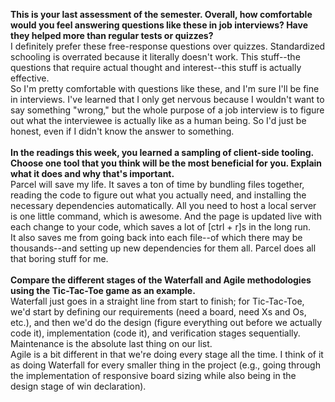 **This is your last assessment of the semester. Overall, how comfortable would you feel answering questions like these in job interviews? Have they helped more than regular tests or quizzes?**<br/>
I definitely prefer these free-response questions over quizzes. Standardized schooling is overrated because it literally doesn't work. This stuff--the questions that require actual thought and interest--this stuff is actually effective.<br/>
So I'm pretty comfortable with questions like these, and I'm sure I'll be fine in interviews. I've learned that I only get nervous because I wouldn't want to say something "wrong," but the whole purpose of a job interview is to figure out what the interviewee is actually like as a human being. So I'd just be honest, even if I didn't know the answer to something.
<br/>
<br/>
**In the readings this week, you learned a sampling of client-side tooling. Choose one tool that you think will be the most beneficial for you. Explain what it does and why that's important.**<br/>
Parcel will save my life. It saves a ton of time by bundling files together, reading the code to figure out what you actually need, and installing the necessary dependencies automatically. All you need to host a local server is one little command, which is awesome. And the page is updated live with each change to your code, which saves a lot of [ctrl + r]s in the long run.<br/>
It also saves me from going back into each file--of which there may be thousands--and setting up new dependencies for them all. Parcel does all that boring stuff for me.
<br/>
<br/>
**Compare the different stages of the Waterfall and Agile methodologies using the Tic-Tac-Toe game as an example.**<br/>
Waterfall just goes in a straight line from start to finish; for Tic-Tac-Toe, we'd start by defining our requirements (need a board, need Xs and Os, etc.), and then we'd do the design (figure everything out before we actually code it), implementation (code it), and verification stages sequentially. Maintenance is the absolute last thing on our list.<br/>
Agile is a bit different in that we're doing every stage all the time. I think of it as doing Waterfall for every smaller thing in the project (e.g., going through the implementation of responsive board sizing while also being in the design stage of win declaration).

